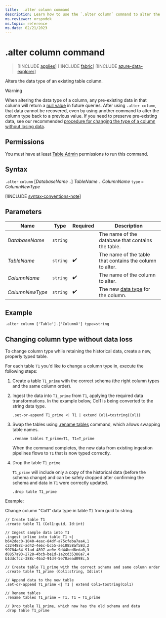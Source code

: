 ```yaml
---
title:  .alter column command
description: Learn how to use the `.alter column` command to alter the data type of an existing table column.
ms.reviewer: orspodek
ms.topic: reference
ms.date: 02/21/2023
---
```

# .alter column command

> [!INCLUDE [applies](../includes/applies-to-version/applies.md)] [!INCLUDE [fabric](../includes/applies-to-version/fabric.md)] [!INCLUDE [azure-data-explorer](../includes/applies-to-version/azure-data-explorer.md)]

Alters the data type of an existing table column.

> [!WARNING]
> When altering the data type of a column, any pre-existing data in that column will return a [null value](../query/scalar-data-types/null-values.md) in future queries.
> After using `.alter column`, that data cannot be recovered, even by using another command to alter the column type back to a previous value.
> If you need to preserve pre-existing data, see our recommended [procedure for changing the type of a column without losing data](#changing-column-type-without-data-loss).

## Permissions

You must have at least [Table Admin](../access-control/role-based-access-control.md) permissions to run this command.

## Syntax

`.alter` `column` [*DatabaseName* `.`] *TableName* `.` *ColumnName* `type` `=` *ColumnNewType*

[!INCLUDE [syntax-conventions-note](../includes/syntax-conventions-note.md)]

## Parameters

|Name|Type|Required|Description|
|--|--|--|--|
|*DatabaseName*| `string` ||The name of the database that contains the table.|
|*TableName*| `string` | :heavy_check_mark:|The name of the table that contains the column to alter.|
|*ColumnName*| `string` | :heavy_check_mark:|The name of the column to alter.|
|*ColumnNewType*| `string` | :heavy_check_mark:|The new [data type](../query/scalar-data-types/index.md) for the column.|

## Example

```kusto
.alter column ['Table'].['ColumnX'] type=string
```

## Changing column type without data loss

To change column type while retaining the historical data, create a new, properly typed table.

For each table `T1` you'd like to change a column type in, execute the following steps:

1. Create a table `T1_prime` with the correct schema (the right column types and the same column order).
1. Ingest the data into `T1_prime` from `T1`, applying the required data transformations. In the example below, Col1 is being converted to the string data type.

    ```kusto
    .set-or-append T1_prime <| T1 | extend Col1=tostring(Col1)
    ```

1. Swap the tables using [.rename tables](rename-table-command.md) command, which allows swapping table names.

    ```kusto
    .rename tables T_prime=T1, T1=T_prime
    ```

    When the command completes, the new data from existing ingestion pipelines flows to `T1` that is now typed correctly.

1. Drop the table `T1_prime`

    `T1_prime` will include only a copy of the historical data (before the schema change) and can be safely dropped after confirming the schema and data in `T1` were correctly updated.

    ```kusto
    .drop table T1_prime
    ```

Example:

Change column "Col1" data type in table `T1` from guid to string.

```kusto
// Create table T1
.create table T1 (Col1:guid, Id:int)

// Ingest sample data into T1
.ingest inline into table T1 <|
b642dec0-1040-4eac-84df-a75cfeba7aa4,1
c224488c-ad42-4e6c-bc55-ae10858af58d,2
99784a64-91ad-4897-ae0e-9d44bed8eda0,3
d8857a93-2728-4bcb-be1d-1a2cd35386a7,4
b1ddcfcc-388c-46a2-91d4-5e70aead098c,5

// Create table T1_prime with the correct schema and same column order
.create table T1_prime (Col1:string, Id:int)

// Append data to the new table
.set-or-append T1_prime <| T1 | extend Col1=tostring(Col1)

// Rename tables
.rename tables T1_prime = T1, T1 = T1_prime

// Drop table T1_prime, which now has the old schema and data
.drop table T1_prime
```
